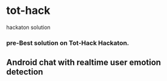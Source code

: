 # tot-hack
hackaton solution


### pre-Best solution on Tot-Hack Hackaton.

## Android chat with realtime user emotion detection  
